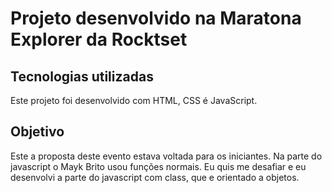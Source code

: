 # Projeto desenvolvido na Maratona Explorer da Rocktset

## Tecnologias utilizadas 
Este projeto foi desenvolvido com HTML, CSS é JavaScript.

## Objetivo
Este a proposta deste evento estava voltada para os iniciantes. Na parte do javascript o Mayk Brito usou funções normais. Eu quis me desafiar e eu desenvolvi a parte do javascript com class, que e orientado a objetos.  